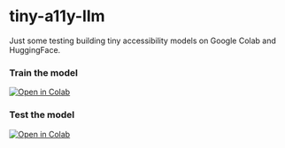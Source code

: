 # tiny-a11y-llm
Just some testing building tiny accessibility models on Google Colab and HuggingFace.

### Train the model
[![Open in Colab](https://colab.research.google.com/assets/colab-badge.svg)](https://colab.research.google.com/github/younglim/tiny-a11y-llm/blob/main/train/tiny_a11y_finetune.ipynb)

### Test the model
[![Open in Colab](https://colab.research.google.com/assets/colab-badge.svg)](https://colab.research.google.com/github/younglim/tiny-a11y-llm/blob/main/notebooks/tiny_a11y_test.ipynb)
